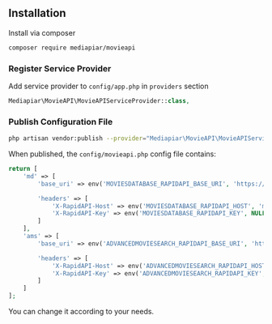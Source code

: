 ## Installation

Install via composer
```bash
composer require mediapiar/movieapi
```

### Register Service Provider

Add service provider to `config/app.php` in `providers` section
```php
Mediapiar\MovieAPI\MovieAPIServiceProvider::class,
```

### Publish Configuration File

```bash
php artisan vendor:publish --provider="Mediapiar\MovieAPI\MovieAPIServiceProvider"
```

When published, the `config/movieapi.php` config file contains:

```php
return [
    'md' => [
        'base_uri' => env('MOVIESDATABASE_RAPIDAPI_BASE_URI', 'https://moviesdatabase.p.rapidapi.com'),

        'headers' => [
            'X-RapidAPI-Host' => env('MOVIESDATABASE_RAPIDAPI_HOST', 'moviesdatabase.p.rapidapi.com'),
            'X-RapidAPI-Key' => env('MOVIESDATABASE_RAPIDAPI_KEY', NULL),
        ]
    ],
    'ams' => [
        'base_uri' => env('ADVANCEDMOVIESEARCH_RAPIDAPI_BASE_URI', 'https://advanced-movie-search.p.rapidapi.com'),

        'headers' => [
            'X-RapidAPI-Host' => env('ADVANCEDMOVIESEARCH_RAPIDAPI_HOST', 'advanced-movie-search.p.rapidapi.com'),
            'X-RapidAPI-Key' => env('ADVANCEDMOVIESEARCH_RAPIDAPI_KEY', NULL),
        ]
    ]
];
```

You can change it according to your needs.
